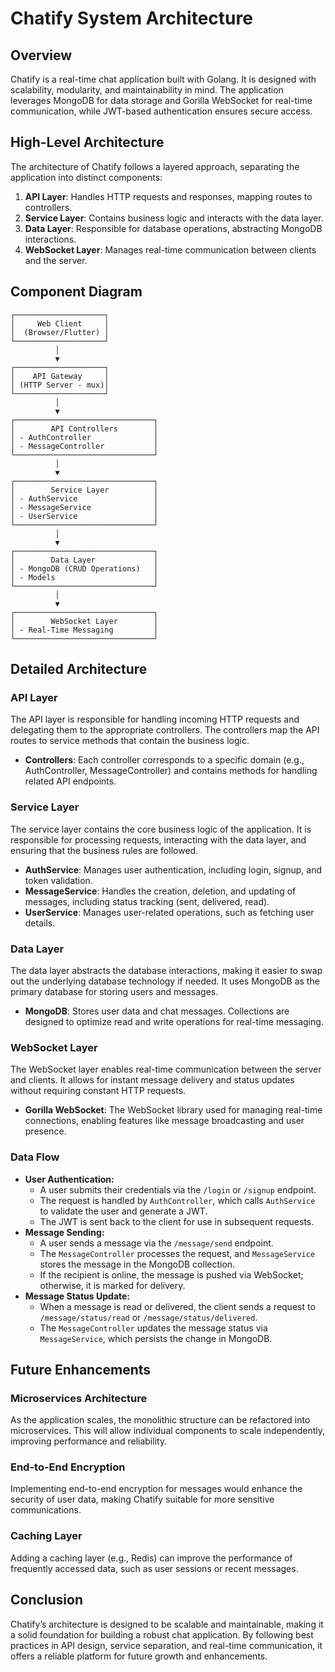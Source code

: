 # Chatify System Architecture

## Overview

Chatify is a real-time chat application built with Golang. It is designed with scalability, modularity, and maintainability in mind. The application leverages MongoDB for data storage and Gorilla WebSocket for real-time communication, while JWT-based authentication ensures secure access.

## High-Level Architecture

The architecture of Chatify follows a layered approach, separating the application into distinct components:

1. **API Layer**: Handles HTTP requests and responses, mapping routes to controllers.
2. **Service Layer**: Contains business logic and interacts with the data layer.
3. **Data Layer**: Responsible for database operations, abstracting MongoDB interactions.
4. **WebSocket Layer**: Manages real-time communication between clients and the server.

## Component Diagram

```plaintext
┌────────────────────┐
│     Web Client     │
│  (Browser/Flutter) │
└────────────────────┘
          │
          ▼
┌────────────────────┐
│    API Gateway     │
│ (HTTP Server - mux)│
└────────────────────┘
          │
          ▼
┌───────────────────────────────┐
│        API Controllers        │
│ - AuthController              │
│ - MessageController           │
└───────────────────────────────┘
          │
          ▼
┌───────────────────────────────┐
│        Service Layer          │
│ - AuthService                 │
│ - MessageService              │
│ - UserService                 │
└───────────────────────────────┘
          │
          ▼
┌───────────────────────────────┐
│        Data Layer             │
│ - MongoDB (CRUD Operations)   │
│ - Models                      │
└───────────────────────────────┘
          │
          ▼
┌───────────────────────────────┐
│        WebSocket Layer        │
│ - Real-Time Messaging         │
└───────────────────────────────┘
```

## Detailed Architecture

### API Layer

The API layer is responsible for handling incoming HTTP requests and delegating them to the appropriate controllers. The controllers map the API routes to service methods that contain the business logic.

- **Controllers**: Each controller corresponds to a specific domain (e.g., AuthController, MessageController) and contains methods for handling related API endpoints.

### Service Layer

The service layer contains the core business logic of the application. It is responsible for processing requests, interacting with the data layer, and ensuring that the business rules are followed.

- **AuthService**: Manages user authentication, including login, signup, and token validation.
- **MessageService**: Handles the creation, deletion, and updating of messages, including status tracking (sent, delivered, read).
- **UserService**: Manages user-related operations, such as fetching user details.

### Data Layer

The data layer abstracts the database interactions, making it easier to swap out the underlying database technology if needed. It uses MongoDB as the primary database for storing users and messages.

- **MongoDB**: Stores user data and chat messages. Collections are designed to optimize read and write operations for real-time messaging.

### WebSocket Layer

The WebSocket layer enables real-time communication between the server and clients. It allows for instant message delivery and status updates without requiring constant HTTP requests.

- **Gorilla WebSocket**: The WebSocket library used for managing real-time connections, enabling features like message broadcasting and user presence.

### Data Flow

- **User Authentication:**
   - A user submits their credentials via the `/login` or `/signup` endpoint.
   - The request is handled by `AuthController`, which calls `AuthService` to validate the user and generate a JWT.
   - The JWT is sent back to the client for use in subsequent requests.
- **Message Sending:**
   - A user sends a message via the `/message/send` endpoint.
   - The `MessageController` processes the request, and `MessageService` stores the message in the MongoDB collection.
   - If the recipient is online, the message is pushed via WebSocket; otherwise, it is marked for delivery.
- **Message Status Update:**
   - When a message is read or delivered, the client sends a request to `/message/status/read` or `/message/status/delivered`.
   - The `MessageController` updates the message status via `MessageService`, which persists the change in MongoDB.


## Future Enhancements

### Microservices Architecture

As the application scales, the monolithic structure can be refactored into microservices. This will allow individual components to scale independently, improving performance and reliability.

### End-to-End Encryption

Implementing end-to-end encryption for messages would enhance the security of user data, making Chatify suitable for more sensitive communications.

### Caching Layer

Adding a caching layer (e.g., Redis) can improve the performance of frequently accessed data, such as user sessions or recent messages.

## Conclusion

Chatify’s architecture is designed to be scalable and maintainable, making it a solid foundation for building a robust chat application. By following best practices in API design, service separation, and real-time communication, it offers a reliable platform for future growth and enhancements.